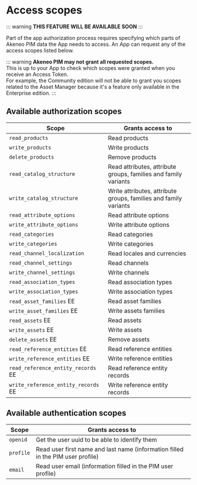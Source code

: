 # Access scopes

::: warning
**THIS FEATURE WILL BE AVAILABLE SOON**
:::

Part of the app authorization process requires specifying which parts of Akeneo PIM data the App needs to access.
An App can request any of the access scopes listed below.

::: warning
**Akeneo PIM may not grant all requested scopes.**  
This is up to your App to check which scopes were granted when you receive an Access Token.  
For example, the Community edition will not be able to grant you scopes related to the Asset Manager because
it's a feature only available in the Enterprise edition.
:::

## Available authorization scopes

| Scope | Grants access to |
|-------|------------------|
| `read_products` | Read products |
| `write_products` | Write products |
| `delete_products` | Remove products |
| `read_catalog_structure` | Read attributes, attribute groups, families and family variants|
| `write_catalog_structure` | Write attributes, attribute groups, families and family variants |
| `read_attribute_options` | Read attribute options |
| `write_attribute_options` | Write attribute options  |
| `read_categories` | Read categories  |
| `write_categories` | Write categories |
| `read_channel_localization` | Read locales and currencies |
| `read_channel_settings` | Read channels |
| `write_channel_settings` | Write channels |
| `read_association_types` | Read association types |
| `write_association_types` | Write association types |
| `read_asset_families` <span class="label label-ee">EE</span> | Read asset families |
| `write_asset_families` <span class="label label-ee">EE</span> | Write assets families |
| `read_assets` <span class="label label-ee">EE</span> | Read assets |
| `write_assets` <span class="label label-ee">EE</span> | Write assets |
| `delete_assets` <span class="label label-ee">EE</span> | Remove assets |
| `read_reference_entities` <span class="label label-ee">EE</span> | Read reference entities |
| `write_reference_entities` <span class="label label-ee">EE</span> | Write reference entities |
| `read_reference_entity_records` <span class="label label-ee">EE</span> | Read reference entity records |
| `write_reference_entity_records` <span class="label label-ee">EE</span> | Write reference entity records |


## Available authentication scopes

| Scope | Grants access to |
|-------|------------------|
| `openid` | Get the user uuid to be able to identify them |
| `profile` | Read user first name and last name (information filled in the PIM user profile) |
| `email` | Read user email (information filled in the PIM user profile) |